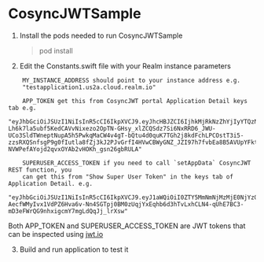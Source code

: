 # CosyncJWTSample

1. Install the pods needed to run CosyncJWTSample

    > pod install

2. Edit the Constants.swift file with your Realm instance parameters

```
	MY_INSTANCE_ADDRESS should point to your instance address e.g. 
	"testapplication1.us2a.cloud.realm.io"
   
	APP_TOKEN get this from CosyncJWT portal Application Detail keys tab e.g.
   
"eyJhbGciOiJSUzI1NiIsInR5cCI6IkpXVCJ9.eyJhcHBJZCI6IjhkMjRkNzZhYjIyYTQzNjhiZjM4YzczYTM0OTk1N2E5Iiwic2NvcGUiOiJhcHAiLCJpYXQiOjE1ODc0ODI5NTl9.IhxRe8eCznYTyqy7Kjal28Y-Lh6k7la5ubf5KedCAVvNixezo2OpTN-GHsy_xlZCQSdz7Si6NxRRD6_JWU-UCo3SldTWneptNupA5h5PwkqMaCW4v4gT-bQtu4d0quK7TGh2j8kdFchLPCOstT3i5-zzsRXQSnfsgP9g0fIutla8fZj3kJ2PJvGrfI4HVwCBWyGNZ_JZI97h7fvbEa8B5AVUpYFktm2CX_zxT0b3oXLNfPi1ZEMSlJXqZEkrDmzyOe3NWVzoiVfXWX2B03MJD3dZ8MZrbH8qWbAJnJIVblViRbs1-NVWPefAYojd2qvxOYAb2vHOKh_gsn26gbRULA"

	SUPERUSER_ACCESS_TOKEN if you need to call `setAppData` CosyncJWT REST function, you
	can get this from "Show Super User Token" in the keys tab of Application Detail. e.g.
  
"eyJhbGciOiJSUzI1NiIsInR5cCI6IkpXVCJ9.eyJ1aWQiOiI0ZTY5MmNmNjMzMjE0NjYzOTIwMmVkYmM3NGZhOTAzMSIsImFwcElkIjoiZjQ3MTU1MzEzOWMxNGM2ZWJiMDdiMzRjMjYwMzcyMGMiLCJzY29wZSI6ImRldmVsb3BlciIsImlhdCI6MTU4NzQxODYyM30.2KEGkASUwmATQ57M5oVfAKD8AV4hrB6453Bn4jHZ5K4OUOkdeE3s3Pu1Fo964Iaj2_RQzjNdh1zpHQD2V_BOakfiIAIifYObscGX5IpIDzzhlM67t1wCPXY8xlPLT_d608CudZNEHPdNs6W713ne57h0PgqBRSvAHBDFAcoLEyD60SUYK1vMGgASPnG4_x43Ru1hO93uZPNppxJQpo1SffQwPQmB4Va2EHu1Ublau_OY7vsbT-AecfWMyIvx1VdPZ6Hva6v-Nn4SGTpj0BM0zUqjYxEqhb6d3hTvLxhCLN4-qUhE7BC3-mD3eFWrQG9nhxigcmY7mgLdQqJj_lrXsw"
```
Both APP_TOKEN and SUPERUSER_ACCESS_TOKEN are JWT tokens that can be inspected using [jwt.io](https://jwt.io)
  


3. Build and run application to test it
